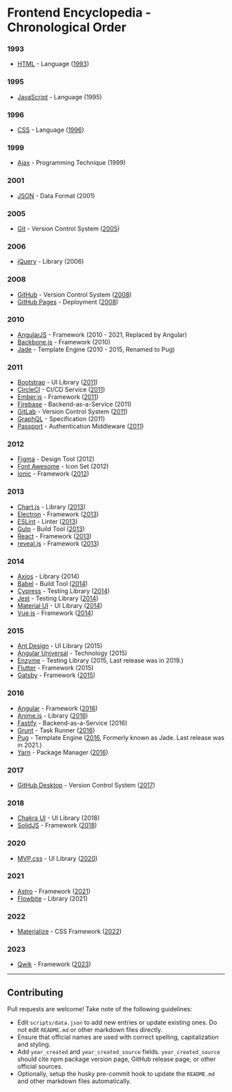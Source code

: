 # Frontend Encyclopedia - Chronological Order

### 1993
- [HTML](https://en.wikipedia.org/wiki/HTML) - Language ([1993](https://www.washington.edu/accesscomputing/webd2/student/unit1/module3/html_history.html#:~:text=1993%20%2D%20Present,official%20standard%20in%20December%201999.))

### 1995
- [JavaScript](https://en.wikipedia.org/wiki/JavaScript) - Language (1995)

### 1996
- [CSS](https://en.wikipedia.org/wiki/Cascading_Style_Sheets) - Language ([1996](https://en.wikipedia.org/wiki/CSS))

### 1999
- [Ajax](https://en.wikipedia.org/wiki/Ajax_(programming)) - Programming Technique (1999)

### 2001
- [JSON](https://en.wikipedia.org/wiki/JSON) - Data Format (2001)

### 2005
- [Git](https://git-scm.com) - Version Control System ([2005](https://en.wikipedia.org/wiki/Git))

### 2006
- [jQuery](https://jquery.com) - Library (2006)

### 2008
- [GitHub](https://github.com) - Version Control System ([2008](https://en.wikipedia.org/wiki/GitHub#:~:text=Development%20of%20the%20GitHub.com,annual%20keynote%20called%20GitHub%20Universe.))
- [GitHub Pages](https://pages.github.com/) - Deployment ([2008](https://github.blog/2022-08-10-github-pages-now-uses-actions-by-default/))

### 2010
- [AngularJS](https://angularjs.org) - Framework (2010 - 2021, Replaced by Angular)
- [Backbone.js](https://backbonejs.org) - Framework (2010)
- [Jade](https://pugjs.org/api/getting-started.html) - Template Engine (2010 - 2015, Renamed to Pug)

### 2011
- [Bootstrap](https://getbootstrap.com) - UI Library ([2011](https://getbootstrap.com/docs/4.1/about/overview/))
- [CircleCI](https://circleci.com) - CI/CD Service ([2011](https://circleci.com/about/))
- [Ember.js](https://emberjs.com) - Framework ([2011](https://g.co/kgs/b5E63S))
- [Firebase](https://firebase.google.com) - Backend-as-a-Service (2011)
- [GitLab](https://docs.gitlab.com) - Version Control System ([2011](https://about.gitlab.com/company/history/#:~:text=So%20together%20with%20Valeriy%20Sizov,GitLab%20on%20October%208%2C%202011.))
- [GraphQL](https://graphql.org) - Specification (2011)
- [Passport](https://www.passportjs.org/) - Authentication Middleware ([2011](https://github.com/jaredhanson/passport))

### 2012
- [Figma](https://www.figma.com) - Design Tool (2012)
- [Font Awesome](https://fontawesome.com) - Icon Set (2012)
- [Ionic](https://ionicframework.com) - Framework ([2012](https://ionic.io/about))

### 2013
- [Chart.js](https://www.chartjs.org) - Library ([2013](https://www.chartjs.org/docs/latest/))
- [Electron](https://www.electronjs.org) - Framework ([2013](https://en.wikipedia.org/wiki/Electron_(software_framework)))
- [ESLint](https://eslint.org) - Linter ([2013](https://eslint.org/docs/latest/about/))
- [Gulp](https://gulpjs.com) - Build Tool ([2013](https://en.wikipedia.org/wiki/Gulp.js))
- [React](https://react.dev) - Framework ([2013](https://www.youtube.com/watch?v=GW0rj4sNH2w))
- [reveal.js](https://revealjs.com/) - Framework ([2013](https://github.com/hakimel/reveal.js/releases?page=4))

### 2014
- [Axios](https://axios-http.com) - Library (2014)
- [Babel](https://babeljs.io) - Build Tool ([2014](https://babeljs.io/blog/2016/12/07/the-state-of-babel))
- [Cypress](https://www.cypress.io) - Testing Library ([2014](https://www.cypress.io/blog/2017/10/10/cypress-is-now-public-beta/))
- [Jest](https://jestjs.io) - Testing Library ([2014](https://github.com/jestjs/jest/issues/3))
- [Material UI](https://mui.com) - UI Library ([2014](https://mui.com/about/))
- [Vue.js](https://vuejs.org) - Framework ([2014](https://blog.evanyou.me/2014/02/11/first-week-of-launching-an-oss-project/))

### 2015
- [Ant Design](https://ant.design) - UI Library (2015)
- [Angular Universal](https://angular.io/guide/universal) - Technology (2015)
- [Enzyme](https://enzymejs.github.io/enzyme/) - Testing Library (2015, Last release was in 2019.)
- [Flutter](https://flutter.dev) - Framework (2015)
- [Gatsby](https://www.gatsbyjs.com) - Framework ([2015](https://en.wikipedia.org/wiki/Gatsby_(JavaScript_framework)))

### 2016
- [Angular](https://angular.io) - Framework ([2016](https://en.wikipedia.org/wiki/Ajax_(programming)))
- [Anime.js](https://animejs.com) - Library ([2016](https://github.com/juliangarnier/anime/releases?page=2))
- [Fastify](https://fastify.dev) - Backend-as-a-Service (2016)
- [Grunt](https://gruntjs.com/) - Task Runner ([2016](https://en.wikipedia.org/wiki/Grunt_(software)))
- [Pug](https://pugjs.org/api/getting-started.html) - Template Engine ([2016](https://medium.com/@jawaragordon/pug-templates-a-developers-faithful-companion-1cd71355d4eb), Formerly known as Jade. Last release was in 2021.)
- [Yarn](https://yarnpkg.com) - Package Manager ([2016](https://en.wikipedia.org/wiki/Yarn_(package_manager)))

### 2017
- [GitHub Desktop](https://desktop.github.com/) - Version Control System ([2017](https://github.blog/2017-09-19-announcing-github-desktop-1-0/))

### 2018
- [Chakra UI](https://chakra-ui.com) - UI Library (2018)
- [SolidJS](https://www.solidjs.com/) - Framework ([2018](https://www.thisdot.co/blog/solidjs-fundamentals-and-building-your-first-solidjs-app/))

### 2020
- [MVP.css](https://andybrewer.github.io/mvp/) - UI Library ([2020](https://github.com/andybrewer/mvp/releases))

### 2021
- [Astro](https://astro.build/) - Framework ([2021](https://astro.build/blog/introducing-astro/))
- [Flowbite](https://flowbite.com/) - Library (2021)

### 2022
- [Materialize](https://materializecss.com/) - CSS Framework ([2022](https://materialize.com/docs/releases/))

### 2023
- [Qwik](https://qwik.builder.io/) - Framework ([2023](https://www.builder.io/blog/qwik-v1))

---

## Contributing

Pull requests are welcome! Take note of the following guidelines:

- Edit `scripts/data.json` to add new entries or update existing ones. Do not edit `README.md` or other markdown files directly.
- Ensure that official names are used with correct spelling, capitalization and styling.
- Add `year_created` and `year_created_source` fields. `year_created_source` should cite npm package version page, GitHub release page, or other official sources.
- Optionally, setup the husky pre-commit hook to update the `README.md` and other markdown files automatically.
